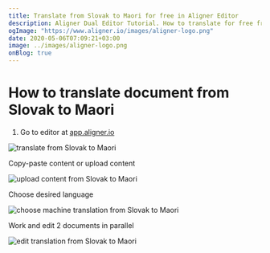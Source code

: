 ```yaml
---
title: Translate from Slovak to Maori for free in Aligner Editor
description: Aligner Dual Editor Tutorial. How to translate for free from Slovak to Maori. Aligner is multilingual document management platform. 
ogImage: "https://www.aligner.io/images/aligner-logo.png"
date: 2020-05-06T07:09:21+03:00
image: ../images/aligner-logo.png
onBlog: true
---
```


# How to translate document from Slovak to Maori

1. Go to editor at [app.aligner.io](https://app.aligner.io "Aligner App web page")

![translate from Slovak to Maori](../aligner-blank-editor.png "translate from Slovak to Maori")

Copy-paste content or upload content

![upload content from Slovak to Maori](../aligner-uploaded-document.png "upload content from Slovak to Maori")

Choose desired language

![choose machine translation from Slovak to Maori](../aligner-language-dropdown.png "choose machine translation from Slovak to Maori")

Work and edit 2 documents in parallel

![edit translation from Slovak to Maori](../aligner-double-sitded-editor.png "edit translation from Slovak to Maori")

